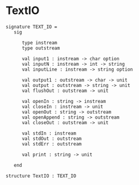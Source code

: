 # TextIO

    signature TEXT_IO =
       sig
    
          type instream
          type outstream
    
          val input1 : instream -> char option
          val inputN : instream -> int -> string
          val inputLine : instream -> string option
    
          val output1 : outstream -> char -> unit
          val output : outstream -> string -> unit
          val flushOut : outstream -> unit
    
          val openIn : string -> instream
          val closeIn : instream -> unit
          val openOut : string -> outstream
          val openAppend : string -> outstream
          val closeOut : outstream -> unit
    
          val stdIn : instream
          val stdOut : outstream
          val stdErr : outstream
    
          val print : string -> unit
    
       end

    structure TextIO : TEXT_IO
